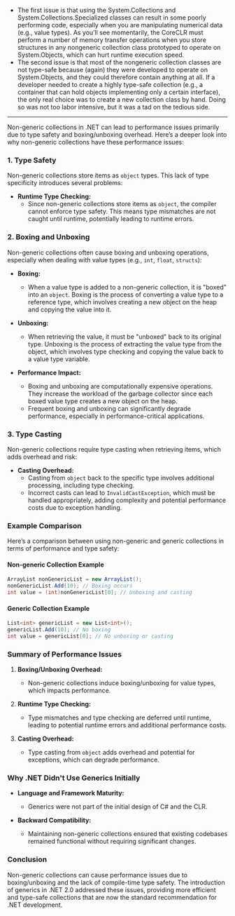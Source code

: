 - The first issue is that using the System.Collections and System.Collections.Specialized classes can result in some poorly performing code, especially when you are manipulating numerical data (e.g., value types). As you’ll see momentarily, the CoreCLR must perform a number of memory transfer operations when you store structures in any nongeneric collection class prototyped to operate on System.Objects, which can hurt runtime execution speed.
- The second issue is that most of the nongeneric collection classes are not type-safe because (again) they were developed to operate on System.Objects, and they could therefore contain anything at all. If a developer needed to create a highly type-safe collection (e.g., a container that can hold objects implementing only a certain interface), the only real choice was to create a new collection class by hand. Doing so was not too labor intensive, but it was a tad on the tedious side.

--- 

Non-generic collections in .NET can lead to performance issues primarily due to type safety and boxing/unboxing overhead. Here’s a deeper look into why non-generic collections have these performance issues:

### 1. **Type Safety**

Non-generic collections store items as `object` types. This lack of type specificity introduces several problems:

- **Runtime Type Checking:**
  - Since non-generic collections store items as `object`, the compiler cannot enforce type safety. This means type mismatches are not caught until runtime, potentially leading to runtime errors.

### 2. **Boxing and Unboxing**

Non-generic collections often cause boxing and unboxing operations, especially when dealing with value types (e.g., `int`, `float`, `structs`):

- **Boxing:**
  - When a value type is added to a non-generic collection, it is "boxed" into an `object`. Boxing is the process of converting a value type to a reference type, which involves creating a new object on the heap and copying the value into it.
  
- **Unboxing:**
  - When retrieving the value, it must be "unboxed" back to its original type. Unboxing is the process of extracting the value type from the object, which involves type checking and copying the value back to a value type variable.
  
- **Performance Impact:**
  - Boxing and unboxing are computationally expensive operations. They increase the workload of the garbage collector since each boxed value type creates a new object on the heap.
  - Frequent boxing and unboxing can significantly degrade performance, especially in performance-critical applications.

### 3. **Type Casting**

Non-generic collections require type casting when retrieving items, which adds overhead and risk:

- **Casting Overhead:**
  - Casting from `object` back to the specific type involves additional processing, including type checking.
  - Incorrect casts can lead to `InvalidCastException`, which must be handled appropriately, adding complexity and potential performance costs due to exception handling.

### Example Comparison

Here’s a comparison between using non-generic and generic collections in terms of performance and type safety:

#### Non-generic Collection Example
```csharp
ArrayList nonGenericList = new ArrayList();
nonGenericList.Add(10); // Boxing occurs
int value = (int)nonGenericList[0]; // Unboxing and casting
```

#### Generic Collection Example
```csharp
List<int> genericList = new List<int>();
genericList.Add(10); // No boxing
int value = genericList[0]; // No unboxing or casting
```

### Summary of Performance Issues

1. **Boxing/Unboxing Overhead:**
   - Non-generic collections induce boxing/unboxing for value types, which impacts performance.

2. **Runtime Type Checking:**
   - Type mismatches and type checking are deferred until runtime, leading to potential runtime errors and additional performance costs.

3. **Casting Overhead:**
   - Type casting from `object` adds overhead and potential for exceptions, which can degrade performance.

### Why .NET Didn't Use Generics Initially

- **Language and Framework Maturity:**
  - Generics were not part of the initial design of C# and the CLR.
  
- **Backward Compatibility:**
  - Maintaining non-generic collections ensured that existing codebases remained functional without requiring significant changes.

### Conclusion

Non-generic collections can cause performance issues due to boxing/unboxing and the lack of compile-time type safety. The introduction of generics in .NET 2.0 addressed these issues, providing more efficient and type-safe collections that are now the standard recommendation for .NET development.